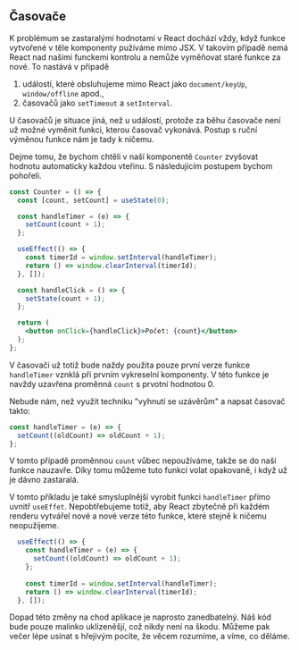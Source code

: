 ## Časovače

K problémum se zastaralými hodnotami v React dochází vždy, když funkce vytvořené v těle komponenty pužíváme mimo JSX. V takovím případě nemá React nad našimi funckemi kontrolu a nemůže vyměňovat staré funkce za nové. To nastává v případě

1. událostí, které obsluhujeme mimo React jako `document/keyUp`, `window/offline` apod.,
1. časovačů jako `setTimeout` a `setInterval`. 

U časovačů je situace jiná, než u událostí, protože za běhu časovače není už možné vyměnit funkci, kterou časovač vykonává. Postup s ruční výměnou funkce nám je tady k ničemu.  

Dejme tomu, že bychom chtěli v naší komponentě `Counter` zvyšovat hodnotu automaticky každou vteřinu. S následujícím postupem bychom pohořeli.

```jsx
const Counter = () => {
  const [count, setCount] = useState(0);

  const handleTimer = (e) => {
    setCount(count + 1);
  };

  useEffect(() => {
    const timerId = window.setInterval(handleTimer);
    return () => window.clearInterval(timerId);
  }, []);

  const handleClick = () => {
    setState(count + 1);
  };

  return (
    <button onClick={handleClick}>Počet: {count}</button>
  );
};
```

V časovači už totiž bude naždy použita pouze první verze funkce `handleTimer` vznklá při prvním vykreselní komponenty. V této funkce je navždy uzavřena proměnná `count` s prvotní hodnotou 0. 

Nebude nám, než využít techniku "vyhnutí se uzávěrům" a napsat časovač takto:

```js
const handleTimer = (e) => {
  setCount((oldCount) => oldCount + 1);
};
```

V tomto případě proměnnou `count` vůbec nepoužíváme, takže se do naší funkce nauzavře. Díky tomu můžeme tuto funkcí volat opakovaně, i když už je dávno zastaralá. 

V tomto příkladu je také smysluplnější vyrobit funkci `handleTimer` přímo uvnitř `useEffet`. Nepobtřebujeme totiž, aby React zbytečně při každém renderu vytvářel nové a nové verze této funkce, které stejně k ničemu neopužijeme.

```jsx
  useEffect(() => {
    const handleTimer = (e) => {
      setCount((oldCount) => oldCount + 1);
    };
    
    const timerId = window.setInterval(handleTimer);
    return () => window.clearInterval(timerId);
  }, []);
```

Dopad této změny na chod aplikace je naprosto zanedbatelný. Náš kód bude pouze malinko uklizeněšjí, což nikdy není na škodu. Můžeme pak večer lépe usínat s hřejivým pocite, že věcem rozumíme, a víme, co děláme.
